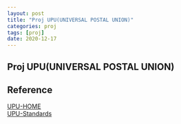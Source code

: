```yaml
---
layout: post
title: "Proj UPU(UNIVERSAL POSTAL UNION)"
categories: proj
tags: [proj]
date: 2020-12-17
---
```


## Proj UPU(UNIVERSAL POSTAL UNION)

## Reference
[UPU-HOME](https://www.upu.int/en/Home/)  
[UPU-Standards](https://support.ptc.post/gui2/eui2template/scms.vm)  
